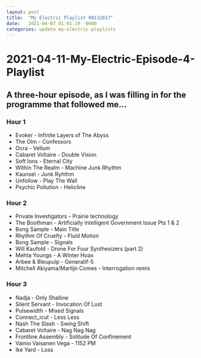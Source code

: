```yaml
---
layout: post
title:  "My Electric Playlist 08132017"
date:   2021-04-07 01:01:19 -0600
categories: update my-electric-playlists
---
```

# 2021-04-11-My-Electric-Episode-4-Playlist
## A three-hour episode, as I was filling in for the programme that followed me...
### Hour 1
* Evoker - Infinite Layers of The Abyss
* The Olm - Confessors
* Ocra - Vellum
* Cabaret Voltaire - Double Vision
* Soft Ions - Eternal City
* Within The Realm - Machine Junk Rhythm
* Kaunsel - Junk Ryhthm
* Unfollow - Play The Wall
* Psychic Pollution - Helicline

### Hour 2
* Private Investigators - Prairie technology
* The Boothman - Artificially Intelligent Government Issue Pts 1 & 2
* Bong Sample - Main Title
* Rhythm Of Cruelty - Fluid Motion
* Bong Sample - Signals
* Will Kaufold - Drone For Four Synthesizers (part 2)
* Mehta Youngs - A Winter Hoax
* Arbee & Bleupulp - Generatif-5
* Mitchell Akiyama/Martijn Comes - Interrogation remix

### Hour 3
* Nadja - Only Shallow
* Silent Servant - Invocation Of Lust
* Pulsewidth - Mixed Signals
* Connect_icut - Less Less
* Nash The Slash - Swing Shift
* Cabaret Voltaire - Nag Nag Nag
* Frontline Assembly - Solitude Of Confinement
* Vainio Vaisanen Vega - 1152 PM
* Ike Yard - Loss